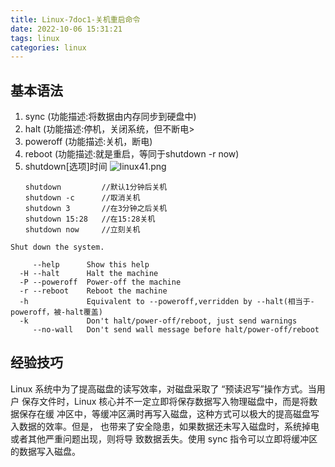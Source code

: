 ```yaml
---
title: Linux-7doc1-关机重启命令
date: 2022-10-06 15:31:21
tags: linux
categories: linux
---
```

## 基本语法
1. sync
(功能描述:将数据由内存同步到硬盘中)
2. halt
(功能描述:停机，关闭系统，但不断电>
3. poweroff
(功能描述:关机，断电)
4. reboot
(功能描述:就是重启，等同于shutdown -r now)
5. shutdown[选项]时间
![linux41.png](https://s2.loli.net/2022/10/06/gdF1pKLSxZeyV5N.png)
   ```dotnetcli
   shutdown         //默认1分钟后关机
   shutdown -c      //取消关机
   shutdown 3       //在3分钟之后关机
   shutdown 15:28   //在15:28关机
   shutdown now     //立刻关机
   ```
   
```dotnetcli
Shut down the system.

     --help      Show this help
  -H --halt      Halt the machine
  -P --poweroff  Power-off the machine
  -r --reboot    Reboot the machine
  -h             Equivalent to --poweroff,verridden by --halt(相当于-poweroff，被-halt覆盖)
  -k             Don't halt/power-off/reboot, just send warnings
     --no-wall   Don't send wall message before halt/power-off/reboot
```
## 经验技巧
Linux 系统中为了提高磁盘的读写效率，对磁盘采取了 “预读迟写”操作方式。当用户
保存文件时，Linux 核心并不一定立即将保存数据写入物理磁盘中，而是将数据保存在缓
冲区中，等缓冲区满时再写入磁盘，这种方式可以极大的提高磁盘写入数据的效率。但是，
也带来了安全隐患，如果数据还未写入磁盘时，系统掉电或者其他严重问题出现，则将导
致数据丢失。使用 sync 指令可以立即将缓冲区的数据写入磁盘。
